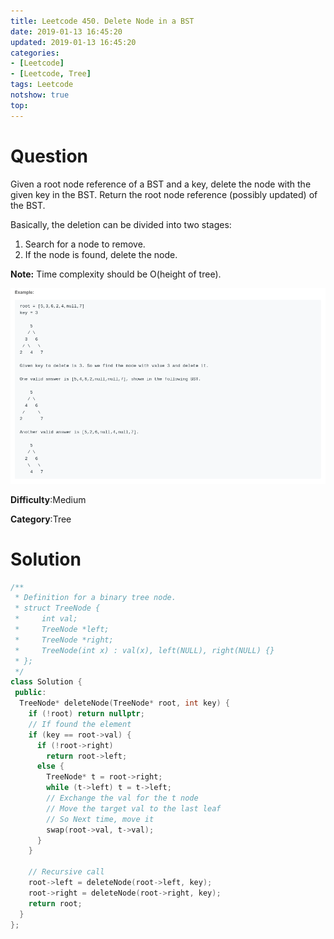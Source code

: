 ```yaml
---
title: Leetcode 450. Delete Node in a BST
date: 2019-01-13 16:45:20
updated: 2019-01-13 16:45:20
categories: 
- [Leetcode]
- [Leetcode, Tree]
tags: Leetcode
notshow: true
top:
---
```


# Question

Given a root node reference of a BST and a key, delete the node with the given key in the BST. Return the root node reference (possibly updated) of the BST.

Basically, the deletion can be divided into two stages:

1. Search for a node to remove.
2. If the node is found, delete the node.

**Note:**  Time complexity should be O(height of tree).

![](/images/in-post/2019-01-13-Leetcode-450-Delete-Node-in-a-BST/2019-01-13-16-46-24.png)

**Difficulty**:Medium

**Category**:Tree

<!-- more -->

# Solution

```cpp
/**
 * Definition for a binary tree node.
 * struct TreeNode {
 *     int val;
 *     TreeNode *left;
 *     TreeNode *right;
 *     TreeNode(int x) : val(x), left(NULL), right(NULL) {}
 * };
 */
class Solution {
 public:
  TreeNode* deleteNode(TreeNode* root, int key) {
    if (!root) return nullptr;
    // If found the element
    if (key == root->val) {
      if (!root->right)
        return root->left;
      else {
        TreeNode* t = root->right;
        while (t->left) t = t->left;
        // Exchange the val for the t node
        // Move the target val to the last leaf
        // So Next time, move it
        swap(root->val, t->val);
      }
    }

    // Recursive call
    root->left = deleteNode(root->left, key);
    root->right = deleteNode(root->right, key);
    return root;
  }
};
```


